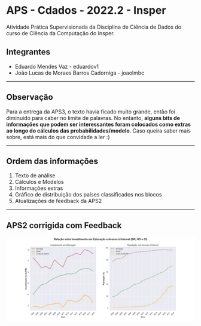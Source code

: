 # APS - Cdados - 2022.2 - Insper  
Atividade Prática Supervisionada da Disciplina de Ciência de Dados do curso de Ciência da Computação do Insper. 
## Integrantes
* Eduardo Mendes Vaz - eduardov1  
* João Lucas de Moraes Barros Cadorniga - joaolmbc

---

## Observação

Para a entrega da APS3, o texto havia ficado muito grande, então foi diminuido para caber no limite de palavras. No entanto, **alguns bits de informações que podem ser interessantes foram colocados como extras ao longo do cálculos das probabilidades/modelo**. Caso queira saber mais sobre, está mais do que convidade a ler :)

---

## Ordem das informações

1. Texto de análise
2. Cálculos e Modelos
3. Informações extras
4. Gráfico de distribuição dos países classificados nos blocos
5. Atualizações de feedback da APS2  
  
---
  
## APS2 corrigida com Feedback

![imagem](APS2_corrigida.jpg)
